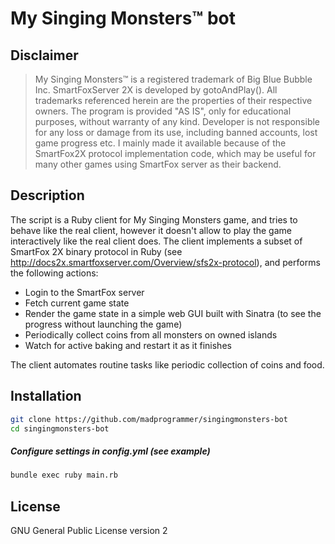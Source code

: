 My Singing Monsters™ bot
=========

Disclaimer
--------------
> My Singing Monsters™ is a registered trademark of Big Blue Bubble Inc.
> SmartFoxServer 2X is developed by gotoAndPlay(). All trademarks referenced herein are the properties of their respective owners. The program is provided "AS IS", only for educational purposes, without warranty of any kind. Developer is not responsible for any loss or damage from its use, including banned accounts, lost game progress etc. I mainly made it available because of the SmartFox2X protocol implementation code, which may be useful for many other games using SmartFox server as their backend.

Description
--------------
The script is a Ruby client for My Singing Monsters game, and tries to behave like the real client, however it doesn't allow to play the game interactively like the real client does. The client implements a subset of SmartFox 2X binary protocol in Ruby (see http://docs2x.smartfoxserver.com/Overview/sfs2x-protocol), and performs the following actions:
 - Login to the SmartFox server
 - Fetch current game state
 - Render the game state in a simple web GUI built with Sinatra (to see the progress without launching the game)
 - Periodically collect coins from all monsters on owned islands
 - Watch for active baking and restart it as it finishes

The client automates routine tasks like periodic collection of coins and food.

Installation
--------------

```sh
git clone https://github.com/madprogrammer/singingmonsters-bot
cd singingmonsters-bot
```

##### Configure settings in config.yml (see example)

```sh
bundle exec ruby main.rb
```


License
----

GNU General Public License version 2

